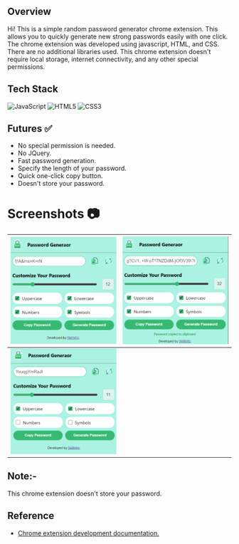 ## Overview

Hi! This is a simple random password generator chrome extension. This allows you to quickly generate new strong passwords easily with one click. The chrome extension was developed using javascript, HTML, and CSS. There are no additional libraries used. This chrome extension doesn't require local storage, internet connectivity, and any other special permissions.

## Tech Stack
![JavaScript](https://img.shields.io/badge/javascript-%23323330.svg?style=for-the-badge&logo=javascript&logoColor=%23F7DF1E) ![HTML5](https://img.shields.io/badge/html5-%23E34F26.svg?style=for-the-badge&logo=html5&logoColor=white) ![CSS3](https://img.shields.io/badge/css3-%231572B6.svg?style=for-the-badge&logo=css3&logoColor=white)

## Futures ✅

 - No special permission is needed.
 - No JQuery.
 - Fast password generation.
 - Specify the length of your password.
 - Quick one-click copy button.
 - Doesn't store your password.
  # Screenshots 📷
  
| ![enter image description here](https://raw.githubusercontent.com/SkillBlitz/Random-Password-Generator-Chrome-Extension/main/screenshots/1.png) | ![enter image description here](https://raw.githubusercontent.com/SkillBlitz/Random-Password-Generator-Chrome-Extension/main/screenshots/2.png) |
|--|--|
| ![enter image description here](https://raw.githubusercontent.com/SkillBlitz/Random-Password-Generator-Chrome-Extension/main/screenshots/3.png) |  |

  
  ## Note:-
  This chrome extension doesn't store your password.

 ## Reference
 
 - [Chrome extension development documentation.](https://developer.chrome.com/docs/extensions/mv3/getstarted/)
